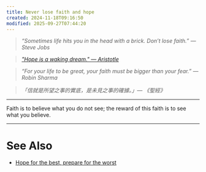 ```yaml
---
title: Never lose faith and hope
created: 2024-11-18T09:16:50
modified: 2025-09-27T07:44:20
---
```


> _“Sometimes life hits you in the head with a brick. Don’t lose faith.” — Steve Jobs_

> _["Hope is a waking dream." — Aristotle](https://www.goodreads.com/quotes/3987-hope-is-a-waking-dream)_

> _“For your life to be great, your faith must be bigger than your fear.” — Robin Sharma_

> _「信就是所望之事的實底，是未見之事的確據。」— 《聖經》_
---

Faith is to believe what you do not see; the reward of this faith is to see what you believe.

---

# See Also

* [Hope for the best, prepare for the worst](hope-for-the-best-prepare-for-the-worst.md)
